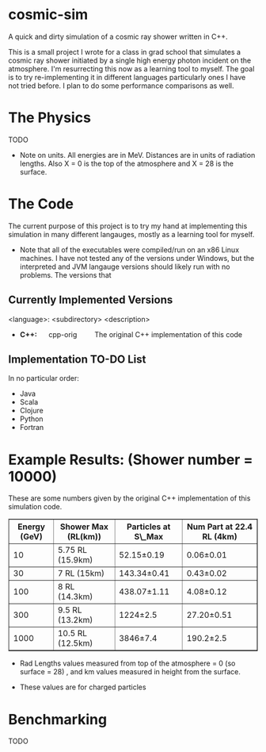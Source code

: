 cosmic-sim
==========

A quick and dirty simulation of a cosmic ray shower written in C++.

This is a small project I wrote for a class in grad school that simulates a cosmic ray shower initiated by a single
high energy photon incident on the atmosphere. I'm resurrecting this now as a learning tool to myself. The goal is
to try re-implementing it in different languages particularly ones I have not tried before. I plan to do some
performance comparisons as well.

The Physics
===========

TODO


* Note on units. All energies are in MeV. Distances are in units of radiation lengths. Also X = 0 is the
top of the atmosphere and X = 28 is the surface.


The Code
========

The current purpose of this project is to try my hand at implementing this simulation in many different
langauges, mostly as a learning tool for myself. 

* Note that all of the executables were compiled/run on an x86 Linux machines.
I have not tested any of the versions under Windows, but the interpreted and
JVM langauge versions should likely run with no problems. The versions that


Currently Implemented Versions
------------------------------

 &lt;language&gt;: &lt;subdirectory&gt; &lt;description&gt;

* **C++:** &nbsp;&nbsp;&nbsp;&nbsp; cpp-orig &nbsp;&nbsp;&nbsp;&nbsp;&nbsp;&nbsp;&nbsp; The original C++ implementation of this code
 

Implementation TO-DO List
-------------------------

In no particular order:

* Java
* Scala
* Clojure
* Python
* Fortran


Example Results: (Shower number = 10000)
===================================

These are some numbers given by the original C++ implementation of this simulation code.

<table border=1>
  <tr>
    <th>Energy (GeV)</th><th>Shower Max (RL(km))</th><th>Particles at S\_Max</th><th>Num Part at 22.4 RL (4km)</th>
  </tr>
  <tr>
    <td>10</td><td>5.75 RL (15.9km)</td><td>52.15&plusmn;0.19</td><td>0.06&plusmn;0.01</td>
  </tr>
  <tr>
    <td>30</td><td>7 RL (15km)</td><td>143.34&plusmn;0.41</td><td>0.43&plusmn;0.02</td>
  </tr>
  <tr>
    <td>100</td><td>8 RL (14.3km)</td><td>438.07&plusmn;1.11</td><td>4.08&plusmn;0.12</td>
  </tr>
  <tr>
    <td>300</td><td>9.5 RL (13.2km)</td><td>1224&plusmn;2.5</td><td>27.20&plusmn;0.51</td>
  </tr>
  <tr>
    <td>1000</td><td>10.5 RL (12.5km)</td><td>3846&plusmn;7.4</td><td>190.2&plusmn;2.5</td>
  </tr>
<table>

* Rad Lengths values measured from top of the atmosphere = 0 (so surface = 28) , and km values
measured in height from the surface.

* These values are for charged particles


Benchmarking
============

TODO
